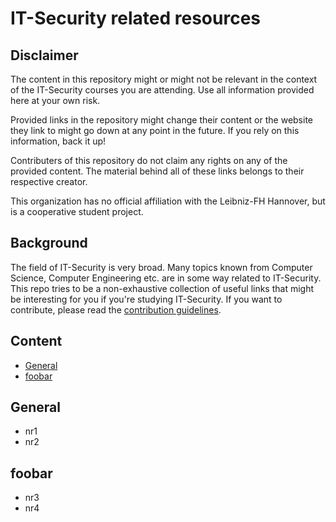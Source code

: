 # IT-Security related resources <!-- omit in toc -->

## Disclaimer <!-- omit in toc -->
The content in this repository might or might not be relevant in the context of the IT-Security courses you are attending. Use all information provided here at your own risk.

Provided links in the repository might change their content or the website they link to might go down at any point in the future. If you rely on this information, back it up!

Contributers of this repository do not claim any rights on any of the provided content. The material behind all of these links belongs to their respective creator.

This organization has no official affiliation with the Leibniz-FH Hannover, but is a cooperative student project.

## Background <!-- omit in toc -->
The field of IT-Security is very broad. Many topics known from Computer Science, Computer Engineering etc. are in some way related to IT-Security. This repo tries to be a non-exhaustive collection of useful links that might be interesting for you if you're studying IT-Security.
If you want to contribute, please read the [contribution guidelines](contrib.md).

## Content <!-- omit in toc -->
<!-- This table is auto-generated by the VS Code extension yzhang.markdown-all-in-one. Big thanks to Yu Zhang, your extension is awesome! -->
- [General](#general)
- [foobar](#foobar)

## General
- nr1
- nr2
## foobar
- nr3
- nr4